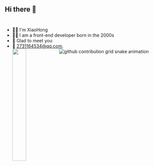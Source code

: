 ## Hi there 👋<br/><br/>

- 👨‍🎓 I'm XiaoHong <br/>
- 👩‍💻 I am a front-end developer born in the 2000s<br/>
- 📍 Glad to meet you<br/>
- 📧 2731164534@qq.com.<br/>
  <img align="left"  width="30%" src = "https://github-readme-stats.vercel.app/api/top-langs/?username=lh-js" >
  <!-- <img align="left" src="https://github-readme-stats.vercel.app/api?username=lh-js&show_icons=true&icon_color=CE1D2D&text_color=718096&bg_color=ffffff&hide_title=true" /> -->
  <picture>
    <source media="(prefers-color-scheme: dark)" srcset="https://raw.githubusercontent.com/lh-js/lh-js/output/github-contribution-grid-snake-dark.svg">
    <source media="(prefers-color-scheme: light)" srcset="https://raw.githubusercontent.com/lh-js/lh-js/output/github-contribution-grid-snake.svg">
    <img alt="github contribution grid snake animation" src="https://raw.githubusercontent.com/lh-js/lxfriday/lh-js/github-contribution-grid-snake.svg">
  </picture>
